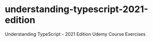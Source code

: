 # understanding-typescript-2021-edition
Understanding TypeScript - 2021 Edition Udemy Course Exercises
